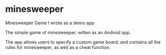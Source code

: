 # minesweeper
Minesweeper Game I wrote as a demo app

The simple game of minesweeper, witten as an Android app.

The app allows users to specify a custom game board, and contains all the rules for minesweeper, as well as a cheat function.
